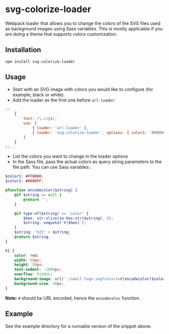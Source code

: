# svg-colorize-loader
Webpack loader that allows you to change the colors of the SVG files used as background images using Sass variables. 
This is mostly applicable if you are doing a theme that supports colors customization.

## Installation

```shell
npm install svg-colorize-loader
```

## Usage

- Start with an SVG image with colors you would like to configure (for example, black or white).
- Add the loader as the first one before `url-loader`:

```js
// ...
    {
        test: /\.svg$/,
        use: [
            { loader: 'url-loader' },
            { loader: 'svg-colorize-loader', options: { color1: '#000000', color2: '#FFFFFF' }}
        ]
    }
//...
```

- List the colors you want to change in the loader options
- In the Sass file, pass the actual colors as query string parameters to the file path. You can use Sass variables :

```scss
$color1: #FF0000;
$color2: #0000FF;

@function encodecolor($string) {
    @if $string == null {
        @return '';
    }

    @if type-of($string) == 'color' {
        $hex: str-slice(ie-hex-str($string), 4);
        $string: unquote('#{$hex}');
    }
    $string: '%23' + $string;
    @return $string;
}

h1 {
    color: red;
    width: 50px;
    height: 50px;
    text-indent: -1000px;
    overflow: hidden;
    background-image: url('./small-logo.svg?color1=#{encodecolor($color2)}&color2=#{encodecolor($color1)}');
    background-size: 50px;
}
```

**Note:** `#` should be URL encoded, hence the `encodecolor` function.

## Example

See the example directory for a runnable version of the snippet above.


